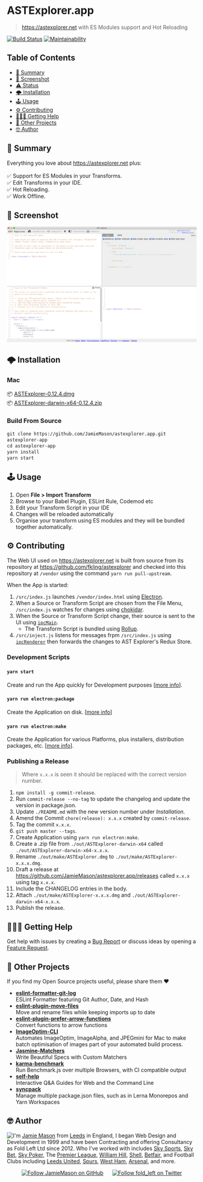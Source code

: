 # ASTExplorer.app

> <https://astexplorer.net> with ES Modules support and Hot Reloading

[![Build Status](http://img.shields.io/travis/JamieMason/ASTExplorer.app/master.svg?style=flat-square)](https://travis-ci.org/JamieMason/ASTExplorer.app)
[![Maintainability](https://api.codeclimate.com/v1/badges/d1475b03168b4d3598cf/maintainability)](https://codeclimate.com/github/JamieMason/ASTExplorer.app/maintainability)

## Table of Contents

- [📣 Summary](#-summary)
- [📸 Screenshot](#-screenshot)
- [⚠️ Status](#️-status)
- [🌩 Installation](#-installation)
- [🕹 Usage](#-usage)
- [⚙️ Contributing](#️-contributing)
- [🙋🏿‍♂️ Getting Help](#♂️-getting-help)
- [👀 Other Projects](#-other-projects)
- [🤓 Author](#-author)

## 📣 Summary

Everything you love about <https://astexplorer.net> plus:<br><br>✅ Support for
ES Modules in your Transforms.<br>✅ Edit Transforms in your IDE.<br>✅ Hot
Reloading.<br>✅ Work Offline.

## 📸 Screenshot

<center><img src="./static/screenshot.png?raw=true"></center>

## 🌩 Installation

### Mac

📦
[ASTExplorer-0.12.4.dmg](https://github.com/JamieMason/astexplorer.app/releases/download/0.12.4/ASTExplorer-0.12.4.dmg)<br>
📦
[ASTExplorer-darwin-x64-0.12.4.zip](https://github.com/JamieMason/astexplorer.app/releases/download/0.12.4/ASTExplorer-darwin-x64-0.12.4.zip)

### Build From Source

    git clone https://github.com/JamieMason/astexplorer.app.git astexplorer-app
    cd astexplorer-app
    yarn install
    yarn start

## 🕹 Usage

1.  Open **File > Import Transform**
2.  Browse to your Babel Plugin, ESLint Rule, Codemod etc
3.  Edit your Transform Script in your IDE
4.  Changes will be reloaded automatically
5.  Organise your transform using ES modules and they will be bundled together
    automatically.

## ⚙️ Contributing

The Web UI used on <https://astexplorer.net> is built from source from its
repository at <https://github.com/fkling/astexplorer> and checked into this
repository at `/vendor` using the command `yarn run pull-upstream`.

When the App is started:

1.  `/src/index.js` launches `/vendor/index.html` using
    [Electron](https://electronjs.org/).
2.  When a Source or Transform Script are chosen from the File Menu,
    `/src/index.js` watches for changes using
    [chokidar](https://github.com/paulmillr/chokidar).
3.  When the Source or Transform Script change, their source is sent to the UI
    using [`ipcMain`](https://electronjs.org/docs/api/ipc-main).
    - The Transform Script is bundled using [Rollup](https://rollupjs.org).
4.  `/src/inject.js` listens for messages frpm `/src/index.js` using
    [`ipcRenderer`](https://electronjs.org/docs/api/ipc-renderer) then forwards
    the changes to AST Explorer's Redux Store.

### Development Scripts

#### `yarn start`

Create and run the App quickly for Development purposes
\[[more info](https://github.com/electron-userland/electron-forge/tree/5.x#launching-your-project)].

#### `yarn run electron:package`

Create the Application on disk.
\[[more info](https://github.com/electron-userland/electron-forge/tree/5.x#packaging-your-project)]

#### `yarn run electron:make`

Create the Application for various Platforms, plus installers, distribution
packages, etc.
\[[more info](https://github.com/electron-userland/electron-forge/tree/5.x#generating-a-distributable-for-your-project)].

### Publishing a Release

> Where `x.x.x` is seen it should be replaced with the correct version number.

1.  `npm install -g commit-release`.
2.  Run `commit-release --no-tag` to update the changelog and update the version
    in package.json.
3.  Update `./README.md` with the new version number under _Installation_.
4.  Amend the Commit `chore(release): x.x.x` created by `commit-release`.
5.  Tag the commit `x.x.x`.
6.  `git push master --tags`.
7.  Create Application using `yarn run electron:make`.
8.  Create a .zip file from `./out/ASTExplorer-darwin-x64` called
    `./out/ASTExplorer-darwin-x64-x.x.x`.
9.  Rename `./out/make/ASTExplorer.dmg` to `./out/make/ASTExplorer-x.x.x.dmg`.
10. Draft a release at <https://github.com/JamieMason/astexplorer.app/releases>
    called `x.x.x` using tag `x.x.x`.
11. Include the CHANGELOG entries in the body.
12. Attach `./out/make/ASTExplorer-x.x.x.dmg` and
    `./out/ASTExplorer-darwin-x64-x.x.x`.
13. Publish the release.

## 🙋🏿‍♂️ Getting Help

Get help with issues by creating a [Bug Report] or discuss ideas by opening a
[Feature Request].

[bug report]:
  https://github.com/JamieMason/ASTExplorer.app/issues/new?template=bug_report.md
[feature request]:
  https://github.com/JamieMason/ASTExplorer.app/issues/new?template=feature_request.md

## 👀 Other Projects

If you find my Open Source projects useful, please share them ❤️

- [**eslint-formatter-git-log**](https://github.com/JamieMason/eslint-formatter-git-log)<br>ESLint
  Formatter featuring Git Author, Date, and Hash
- [**eslint-plugin-move-files**](https://github.com/JamieMason/eslint-plugin-move-files)<br>Move
  and rename files while keeping imports up to date
- [**eslint-plugin-prefer-arrow-functions**](https://github.com/JamieMason/eslint-plugin-prefer-arrow-functions)<br>Convert
  functions to arrow functions
- [**ImageOptim-CLI**](https://github.com/JamieMason/ImageOptim-CLI)<br>Automates
  ImageOptim, ImageAlpha, and JPEGmini for Mac to make batch optimisation of
  images part of your automated build process.
- [**Jasmine-Matchers**](https://github.com/JamieMason/Jasmine-Matchers)<br>Write
  Beautiful Specs with Custom Matchers
- [**karma-benchmark**](https://github.com/JamieMason/karma-benchmark)<br>Run
  Benchmark.js over multiple Browsers, with CI compatible output
- [**self-help**](https://github.com/JamieMason/self-help#readme)<br>Interactive
  Q&A Guides for Web and the Command Line
- [**syncpack**](https://github.com/JamieMason/syncpack#readme)<br>Manage
  multiple package.json files, such as in Lerna Monorepos and Yarn Workspaces

## 🤓 Author

<img src="https://www.gravatar.com/avatar/acdf106ce071806278438d8c354adec8?s=100" align="left">

I'm [Jamie Mason] from [Leeds] in England, I began Web Design and Development in
1999 and have been Contracting and offering Consultancy as Fold Left Ltd
since 2012. Who I've worked with includes [Sky Sports], [Sky Bet], [Sky Poker],
The [Premier League], [William Hill], [Shell], [Betfair], and Football Clubs
including [Leeds United], [Spurs], [West Ham], [Arsenal], and more.

<div align="center">

[![Follow JamieMason on GitHub][github badge]][github]      [![Follow fold_left on Twitter][twitter badge]][twitter]

</div>

<!-- images -->

[github badge]:
  https://img.shields.io/github/followers/JamieMason.svg?style=social&label=Follow
[twitter badge]:
  https://img.shields.io/twitter/follow/fold_left.svg?style=social&label=Follow

<!-- links -->

[arsenal]: https://www.arsenal.com
[betfair]: https://www.betfair.com
[github]: https://github.com/JamieMason
[jamie mason]: https://www.linkedin.com/in/jamiemasonleeds
[leeds united]: https://www.leedsunited.com/
[leeds]: https://www.instagram.com/visitleeds
[premier league]: https://www.premierleague.com
[shell]: https://www.shell.com
[sky bet]: https://www.skybet.com
[sky poker]: https://www.skypoker.com
[sky sports]: https://www.skysports.com
[spurs]: https://www.tottenhamhotspur.com
[twitter]: https://twitter.com/fold_left
[west ham]: https://www.whufc.com
[william hill]: https://www.williamhill.com
